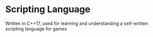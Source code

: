 # Scripting Language

Written in C++17, used for learning and understanding a self-written scripting language for games
